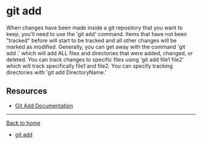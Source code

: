 # git add 
When changes have been made inside a git repository that you want to keep, you'll need to use the 'git add' command. 
Items that have not been "tracked" before will start to be tracked and all other changes will be marked as modified. 
Generally, you can get away with the command 'git add .' which will add ALL files and directories that were added, changed, or deleted.
You can track changes to specific files using 'git add file1 file2' which will track specifically file1 and file2.
You can specify tracking directories with 'git add DirectoryName.'
## Resources 
- [Git Add Documentation](https://git-scm.com/docs/git-add)
--- 
[Back to home](../README.md)
- [git add](./Commands/Add.md)